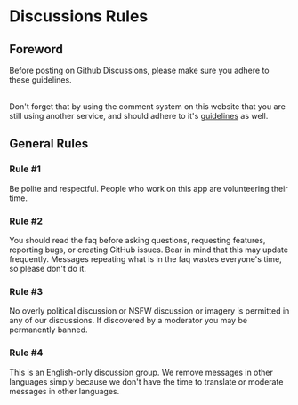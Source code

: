 # Discussions Rules

## Foreword
Before posting on Github Discussions, please make sure you adhere to these guidelines.<br><br>

Don't forget that by using the comment system on this website that you are still using another service, and should adhere to it's [guidelines](https://docs.github.com/en/site-policy/github-terms/github-terms-of-service) as well.

## General Rules

### Rule #1
Be polite and respectful. People who work on this app are volunteering their time.


### Rule #2
You should read the faq before asking questions, requesting features, reporting bugs, or creating GitHub issues. Bear in mind that this may update frequently. Messages repeating what is in the faq wastes everyone's time, so please don't do it.

### Rule #3
No overly political discussion or NSFW discussion or imagery is permitted in any of our discussions. If discovered by a moderator you may be permanently banned.

### Rule #4
This is an English-only discussion group. We remove messages in other languages simply because we don't have the time to translate or moderate messages in other languages.
